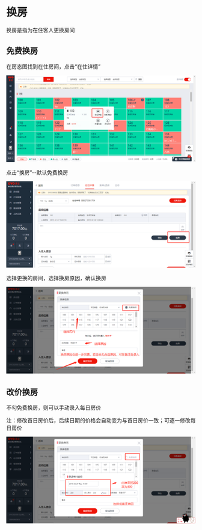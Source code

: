 # 换房

换房是指为在住客人更换房间

## 免费换房

在房态图找到在住房间，点击“在住详情”

![](../../.gitbook/assets/image%20%28172%29.png)

点击“换房”--默认免费换房

![](../../.gitbook/assets/image%20%2864%29.png)

选择更换的房间，选择换房原因，确认换房

![](../../.gitbook/assets/image%20%2845%29.png)

## 改价换房

不勾免费换房，则可以手动录入每日房价

注：修改首日房价后，后续日期的价格会自动变为与首日房价一致；可逐一修改每日房价

![](../../.gitbook/assets/image%20%2863%29.png)

